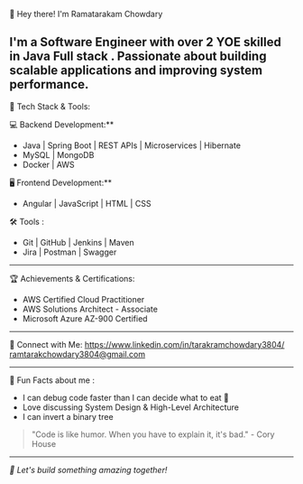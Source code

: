 👋 Hey there! I'm Ramatarakam Chowdary

I'm a Software Engineer with over 2 YOE skilled in Java Full stack . Passionate about building scalable applications and improving system performance. 
---

🚀 Tech Stack & Tools:

💻 Backend Development:**
- Java | Spring Boot | REST APIs | Microservices | Hibernate
- MySQL | MongoDB
- Docker | AWS

🖥️ Frontend Development:**
- Angular | JavaScript | HTML | CSS

🛠️ Tools :
- Git | GitHub | Jenkins | Maven
- Jira | Postman | Swagger

---

🏆 Achievements & Certifications:
- AWS Certified Cloud Practitioner
- AWS Solutions Architect - Associate
- Microsoft Azure AZ-900 Certified

---

📌 Connect with Me:
https://www.linkedin.com/in/tarakramchowdary3804/
ramtarakchowdary3804@gmail.com



---

🎯 Fun Facts about me :
- I can debug code faster than I can decide what to eat 🍕
- Love discussing System Design & High-Level Architecture
- I can invert a binary tree

> "Code is like humor. When you have to explain it, it's bad." - Cory House

---

_🚀 Let's build something amazing together!_
